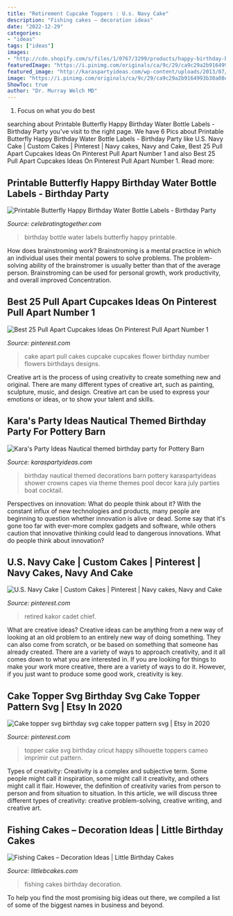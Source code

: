 ```yaml
---
title: "Retirement Cupcake Toppers : U.s. Navy Cake"
description: "Fishing cakes – decoration ideas"
date: "2022-12-29"
categories:
- "ideas"
tags: ["ideas"]
images:
- "http://cdn.shopify.com/s/files/1/0767/3299/products/happy-birthday-butterfly-water-bottle-labels-celebrating-together_grande.png?v=1554743626"
featuredImage: "https://i.pinimg.com/originals/ca/9c/29/ca9c29a2b9164993b30a08ebeacd6646.jpg"
featured_image: "http://karaspartyideas.com/wp-content/uploads/2013/07/Nautical-themed-birthday-party-for-Pottery-Barn-by-Capes-Crowns-via-Karas-Party-Ideas-KarasPartyIdeas.com-nautical-themed-birthday-party-ideas1.jpg"
image: "https://i.pinimg.com/originals/ca/9c/29/ca9c29a2b9164993b30a08ebeacd6646.jpg"
ShowToc: true
author: "Dr. Murray Welch MD"
---
```



1. Focus on what you do best

	

		
searching about Printable Butterfly Happy Birthday Water Bottle Labels - Birthday Party you've visit to the right page. We have 6 Pics about Printable Butterfly Happy Birthday Water Bottle Labels - Birthday Party like U.S. Navy Cake | Custom Cakes | Pinterest | Navy cakes, Navy and Cake, Best 25 Pull Apart Cupcakes Ideas On Pinterest Pull Apart Number 1 and also Best 25 Pull Apart Cupcakes Ideas On Pinterest Pull Apart Number 1. Read more:
		
    
## Printable Butterfly Happy Birthday Water Bottle Labels - Birthday Party

<img loading=lazy src="http://cdn.shopify.com/s/files/1/0767/3299/products/happy-birthday-butterfly-water-bottle-labels-celebrating-together_grande.png?v=1554743626" onerror="this.onerror=null;this.src='https://tse2.mm.bing.net/th?id=OIP.o58zahjoMTE3uJqovVKK_AHaFu&amp;pid=15.1';" alt="Printable Butterfly Happy Birthday Water Bottle Labels - Birthday Party">

_Source: celebratingtogether.com_

>birthday bottle water labels butterfly happy printable. 

	

How does brainstroming work?
Brainstroming is a mental practice in which an individual uses their mental powers to solve problems. The problem-solving ability of the brainstromer is usually better than that of the average person. Brainstroming can be used for personal growth, work productivity, and overall improved Concentration.

    
## Best 25 Pull Apart Cupcakes Ideas On Pinterest Pull Apart Number 1

<img loading=lazy src="https://i.pinimg.com/originals/ca/9c/29/ca9c29a2b9164993b30a08ebeacd6646.jpg" onerror="this.onerror=null;this.src='https://tse1.mm.bing.net/th?id=OIP.Y1nCRnA_Y-bmIchKAnKb4AHaMM&amp;pid=15.1';" alt="Best 25 Pull Apart Cupcakes Ideas On Pinterest Pull Apart Number 1">

_Source: pinterest.com_

>cake apart pull cakes cupcake cupcakes flower birthday number flowers birthdays designs. 

	

Creative art is the process of using creativity to create something new and original. There are many different types of creative art, such as painting, sculpture, music, and design. Creative art can be used to express your emotions or ideas, or to show your talent and skills.

    
## Kara&#039;s Party Ideas Nautical Themed Birthday Party For Pottery Barn

<img loading=lazy src="http://karaspartyideas.com/wp-content/uploads/2013/07/Nautical-themed-birthday-party-for-Pottery-Barn-by-Capes-Crowns-via-Karas-Party-Ideas-KarasPartyIdeas.com-nautical-themed-birthday-party-ideas1.jpg" onerror="this.onerror=null;this.src='https://tse2.mm.bing.net/th?id=OIP.67tkVrwxuU8Wt0XdkPkmegHaEz&amp;pid=15.1';" alt="Kara&#039;s Party Ideas Nautical themed birthday party for Pottery Barn">

_Source: karaspartyideas.com_

>birthday nautical themed decorations barn pottery karaspartyideas shower crowns capes via theme themes pool decor kara july parties boat cocktail. 

	

Perspectives on innovation: What do people think about it?
With the constant influx of new technologies and products, many people are beginning to question whether innovation is alive or dead. Some say that it's gone too far with ever-more complex gadgets and software, while others caution that innovative thinking could lead to dangerous innovations. What do people think about innovation?

    
## U.S. Navy Cake | Custom Cakes | Pinterest | Navy Cakes, Navy And Cake

<img loading=lazy src="https://i.pinimg.com/736x/7f/d9/ef/7fd9ef270657463c7a4d550b9edb7dda--military-cake-army-cake.jpg" onerror="this.onerror=null;this.src='https://tse4.mm.bing.net/th?id=OIP.Dp34kGvih__nIkuNmXUveQHaJ4&amp;pid=15.1';" alt="U.S. Navy Cake | Custom Cakes | Pinterest | Navy cakes, Navy and Cake">

_Source: pinterest.com_

>retired kakor cadet chief. 

	

What are creative ideas?
Creative ideas can be anything from a new way of looking at an old problem to an entirely new way of doing something. They can also come from scratch, or be based on something that someone has already created. There are a variety of ways to approach creativity, and it all comes down to what you are interested in. If you are looking for things to make your work more creative, there are a variety of ways to do it. However, if you just want to produce some good work, creativity is key.

    
## Cake Topper Svg Birthday Svg Cake Topper Pattern Svg | Etsy In 2020

<img loading=lazy src="https://i.pinimg.com/736x/37/4b/8a/374b8a8a93b214480eaf470423870b5b.jpg" onerror="this.onerror=null;this.src='https://tse2.mm.bing.net/th?id=OIP.yJws7NiXg1hrWN9YrL-0OQHaFw&amp;pid=15.1';" alt="Cake topper svg birthday svg cake topper pattern svg | Etsy in 2020">

_Source: pinterest.com_

>topper cake svg birthday cricut happy silhouette toppers cameo imprimir cut pattern. 

	

Types of creativity:
Creativity is a complex and subjective term. Some people might call it inspiration, some might call it creativity, and others might call it flair. However, the definition of creativity varies from person to person and from situation to situation. In this article, we will discuss three different types of creativity: creative problem-solving, creative writing, and creative art.

    
## Fishing Cakes – Decoration Ideas | Little Birthday Cakes

<img loading=lazy src="http://www.littlebcakes.com/wp-content/uploads/2014/01/Fishing-Cakes.jpg" onerror="this.onerror=null;this.src='https://tse3.mm.bing.net/th?id=OIP.1tL40IB1MzU2xE_QJQ32zgHaJ4&amp;pid=15.1';" alt="Fishing Cakes – Decoration Ideas | Little Birthday Cakes">

_Source: littlebcakes.com_

>fishing cakes birthday decoration. 

	

To help you find the most promising big ideas out there, we compiled a list of some of the biggest names in business and beyond.

